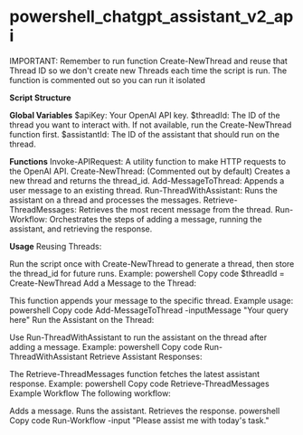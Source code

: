 # powershell_chatgpt_assistant_v2_api

IMPORTANT: Remember to run function Create-NewThread and reuse that Thread ID so we don't create new Threads each time the script is run. The function is commented out so you can run it isolated

**Script Structure**

**Global Variables**
$apiKey: Your OpenAI API key.
$threadId: The ID of the thread you want to interact with. If not available, run the Create-NewThread function first.
$assistantId: The ID of the assistant that should run on the thread.

**Functions**
Invoke-APIRequest: A utility function to make HTTP requests to the OpenAI API.
Create-NewThread: (Commented out by default) Creates a new thread and returns the thread_id.
Add-MessageToThread: Appends a user message to an existing thread.
Run-ThreadWithAssistant: Runs the assistant on a thread and processes the messages.
Retrieve-ThreadMessages: Retrieves the most recent message from the thread.
Run-Workflow: Orchestrates the steps of adding a message, running the assistant, and retrieving the response.

**Usage**
Reusing Threads:

Run the script once with Create-NewThread to generate a thread, then store the thread_id for future runs.
Example:
powershell
Copy code
$threadId = Create-NewThread
Add a Message to the Thread:

This function appends your message to the specific thread.
Example usage:
powershell
Copy code
Add-MessageToThread -inputMessage "Your query here"
Run the Assistant on the Thread:

Use Run-ThreadWithAssistant to run the assistant on the thread after adding a message.
Example:
powershell
Copy code
Run-ThreadWithAssistant
Retrieve Assistant Responses:

The Retrieve-ThreadMessages function fetches the latest assistant response.
Example:
powershell
Copy code
Retrieve-ThreadMessages
Example Workflow
The following workflow:

Adds a message.
Runs the assistant.
Retrieves the response.
powershell
Copy code
Run-Workflow -input "Please assist me with today's task."
